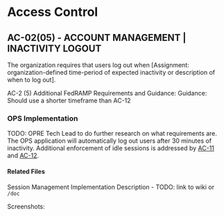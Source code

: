 # Access Control

## AC-02(05) - ACCOUNT MANAGEMENT | INACTIVITY LOGOUT

The organization requires that users log out when [Assignment: organization-defined time-period of expected inactivity or description of when to log out].

AC-2 (5) Additional FedRAMP Requirements and Guidance:
Guidance: Should use a shorter timeframe than AC-12

### OPS Implementation

TODO: OPRE Tech Lead to do further research on what requirements are.
The OPS application will automatically log out users after 30 minutes of inactivity. Additional enforcement of idle sessions is addressed by [AC-11](ac-11/index.md) and [AC-12](ac-12/index.md).

#### Related Files

Session Management Implementation Description - TODO: link to wiki or `/doc`

Screenshots:
